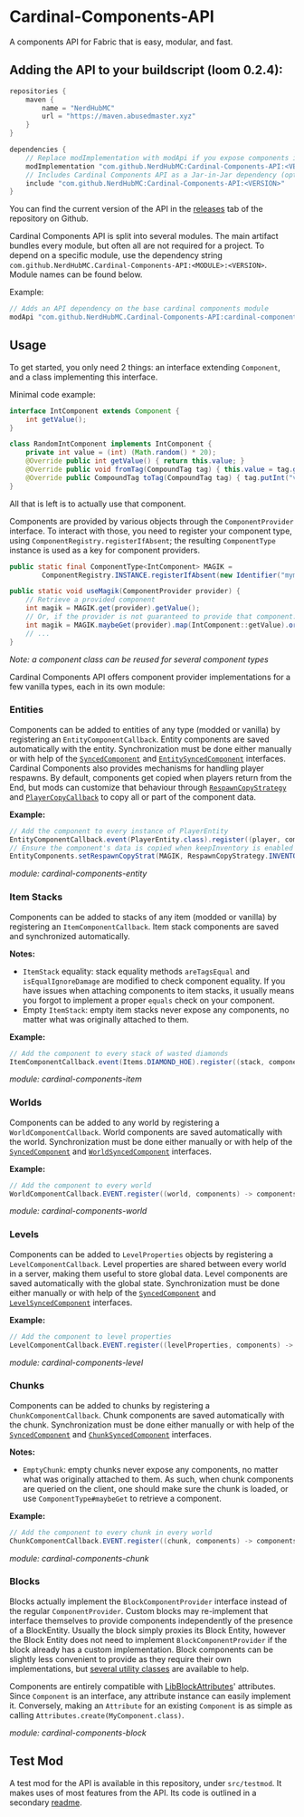 # Cardinal-Components-API
A components API for Fabric that is easy, modular, and fast.

## Adding the API to your buildscript (loom 0.2.4):
```gradle
repositories {
    maven {
        name = "NerdHubMC"
        url = "https://maven.abusedmaster.xyz"
    }
}

dependencies {
    // Replace modImplementation with modApi if you expose components in your own API
    modImplementation "com.github.NerdHubMC:Cardinal-Components-API:<VERSION>"
    // Includes Cardinal Components API as a Jar-in-Jar dependency (optional)
    include "com.github.NerdHubMC:Cardinal-Components-API:<VERSION>"
}
```

You can find the current version of the API in the [releases](https://github.com/NerdHubMC/Cardinal-Components-API/releases) tab of the repository on Github.

Cardinal Components API is split into several modules. The main artifact bundles every module, but often all
are not required for a project. To depend on a specific module, use the dependency string
`com.github.NerdHubMC.Cardinal-Components-API:<MODULE>:<VERSION>`. Module names can be found below.

Example:
```gradle
// Adds an API dependency on the base cardinal components module
modApi "com.github.NerdHubMC.Cardinal-Components-API:cardinal-components-base:<VERSION>"
```

## Usage

To get started, you only need 2 things: an interface extending `Component`, and a class implementing this interface.

Minimal code example:
```java
interface IntComponent extends Component {
    int getValue();
}

class RandomIntComponent implements IntComponent {
    private int value = (int) (Math.random() * 20);
    @Override public int getValue() { return this.value; }
    @Override public void fromTag(CompoundTag tag) { this.value = tag.getInt("value"); }
    @Override public CompoundTag toTag(CompoundTag tag) { tag.putInt("value", this.value); return tag; }
}
```
All that is left is to actually use that component.

Components are provided by various objects through the `ComponentProvider` interface. 
To interact with those, you need to register your component type, using `ComponentRegistry.registerIfAbsent`;
the resulting `ComponentType` instance is used as a key for component providers.
```java
public static final ComponentType<IntComponent> MAGIK = 
        ComponentRegistry.INSTANCE.registerIfAbsent(new Identifier("mymod:magik"), IntComponent.class);

public static void useMagik(ComponentProvider provider) {
    // Retrieve a provided component
    int magik = MAGIK.get(provider).getValue();
    // Or, if the provider is not guaranteed to provide that component:
    int magik = MAGIK.maybeGet(provider).map(IntComponent::getValue).orElse(0);
    // ...
}
```
*Note: a component class can be reused for several component types*

Cardinal Components API offers component provider implementations for a few vanilla types, each in its own module:

### Entities

Components can be added to entities of any type (modded or vanilla) by registering an `EntityComponentCallback`.
Entity components are saved automatically with the entity. Synchronization must be done either manually or with
help of the [`SyncedComponent`](https://github.com/NerdHubMC/Cardinal-Components-API/blob/master/cardinal-components-base/src/main/java/nerdhub/cardinal/components/api/component/extension/SyncedComponent.java) 
and [`EntitySyncedComponent`](https://github.com/NerdHubMC/Cardinal-Components-API/blob/master/cardinal-components-entity/src/main/java/nerdhub/cardinal/components/api/util/sync/EntitySyncedComponent.java) interfaces.
Cardinal Components also provides mechanisms for handling player respawns. By default, components get copied when
players return from the End, but mods can customize that behaviour through [`RespawnCopyStrategy`](https://github.com/NerdHubMC/Cardinal-Components-API/blob/master/cardinal-components-entity/src/main/java/nerdhub/cardinal/components/api/util/RespawnCopyStrategy.java)
and [`PlayerCopyCallback`](https://github.com/NerdHubMC/Cardinal-Components-API/blob/master/cardinal-components-entity/src/main/java/nerdhub/cardinal/components/api/event/PlayerCopyCallback.java)
to copy all or part of the component data.

**Example:**
```java
// Add the component to every instance of PlayerEntity
EntityComponentCallback.event(PlayerEntity.class).register((player, components) -> components.put(MAGIK, new RandomIntComponent()));
// Ensure the component's data is copied when keepInventory is enabled (Optional)
EntityComponents.setRespawnCopyStrat(MAGIK, RespawnCopyStrategy.INVENTORY);
```

*module: cardinal-components-entity*

### Item Stacks

Components can be added to stacks of any item (modded or vanilla) by registering an `ItemComponentCallback`.
Item stack components are saved and synchronized automatically.

**Notes:**
- `ItemStack` equality: stack equality methods `areTagsEqual` and `isEqualIgnoreDamage` are modified to check component equality.
If you have issues when attaching components to item stacks, it usually means you forgot to implement a proper
`equals` check on your component.
- Empty `ItemStack`: empty item stacks never expose any components, no matter what was originally attached to them.

**Example:**
```java
// Add the component to every stack of wasted diamonds
ItemComponentCallback.event(Items.DIAMOND_HOE).register((stack, components) -> components.put(MAGIK, new RandomIntComponent()));
```

*module: cardinal-components-item*

### Worlds

Components can be added to any world by registering a `WorldComponentCallback`.
World components are saved automatically with the world. Synchronization must be done either manually or with
help of the [`SyncedComponent`](https://github.com/NerdHubMC/Cardinal-Components-API/blob/master/cardinal-components-base/src/main/java/nerdhub/cardinal/components/api/component/extension/SyncedComponent.java) 
and [`WorldSyncedComponent`](https://github.com/NerdHubMC/Cardinal-Components-API/blob/master/cardinal-components-world/src/main/java/nerdhub/cardinal/components/api/util/sync/WorldSyncedComponent.java) interfaces.

**Example:**
```java
// Add the component to every world
WorldComponentCallback.EVENT.register((world, components) -> components.put(MAGIK, new RandomIntComponent()));
```

*module: cardinal-components-world*

### Levels

Components can be added to `LevelProperties` objects by registering a `LevelComponentCallback`.
Level properties are shared between every world in a server, making them useful to store global data.
Level components are saved automatically with the global state. Synchronization must be done either manually or with
help of the [`SyncedComponent`](https://github.com/NerdHubMC/Cardinal-Components-API/blob/master/cardinal-components-base/src/main/java/nerdhub/cardinal/components/api/component/extension/SyncedComponent.java) 
and [`LevelSyncedComponent`](https://github.com/NerdHubMC/Cardinal-Components-API/blob/master/cardinal-components-level/src/main/java/nerdhub/cardinal/components/api/util/sync/LevelSyncedComponent.java) interfaces.

**Example:**
```java
// Add the component to level properties
LevelComponentCallback.EVENT.register((levelProperties, components) -> components.put(MAGIK, new RandomIntComponent()));
```

*module: cardinal-components-level*

### Chunks

Components can be added to chunks by registering a `ChunkComponentCallback`.
Chunk components are saved automatically with the chunk. Synchronization must be done either manually or with
help of the [`SyncedComponent`](https://github.com/NerdHubMC/Cardinal-Components-API/blob/master/cardinal-components-base/src/main/java/nerdhub/cardinal/components/api/component/extension/SyncedComponent.java) 
and [`ChunkSyncedComponent`](https://github.com/NerdHubMC/Cardinal-Components-API/blob/master/cardinal-components-chunk/src/main/java/nerdhub/cardinal/components/api/util/sync/ChunkSyncedComponent.java) interfaces.

**Notes:**
- `EmptyChunk`: empty chunks never expose any components, no matter what was originally attached to them.
As such, when chunk components are queried on the client, one should make sure the chunk is loaded, or use
`ComponentType#maybeGet` to retrieve a component.

**Example:**
```java
// Add the component to every chunk in every world
ChunkComponentCallback.EVENT.register((chunk, components) -> components.put(MAGIK, new RandomIntComponent()));
```

*module: cardinal-components-chunk*

### Blocks

Blocks actually implement the `BlockComponentProvider` interface instead of the regular `ComponentProvider`.
Custom blocks may re-implement that interface themselves to provide components independently of the presence of
a BlockEntity. Usually the block simply proxies its Block Entity, however the Block Entity does not need to 
implement `BlockComponentProvider` if the block already has a custom implementation. Block components can be
slightly less convenient to provide as they require their own implementations, but [several utility classes](https://github.com/NerdHubMC/Cardinal-Components-API/tree/master/cardinal-components-block/src/main/java/nerdhub/cardinal/components/api/util/sided)
are available to help.

Components are entirely compatible with [LibBlockAttributes](https://github.com/AlexIIL/LibBlockAttributes)' attributes.
Since `Component` is an interface, any attribute instance can easily implement it. Conversely, making an `Attribute`
for an existing `Component` is as simple as calling `Attributes.create(MyComponent.class)`.

*module: cardinal-components-block*


## Test Mod
A test mod for the API is available in this repository, under `src/testmod`. It makes uses of most features from the API.
Its code is outlined in a secondary [readme](https://github.com/NerdHubMC/Cardinal-Components-API/blob/master/src/testmod/readme.md).
